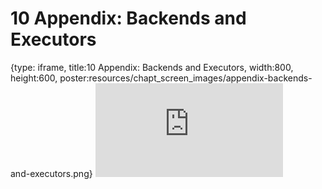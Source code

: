 # 10 Appendix: Backends and Executors
 
{type: iframe, title:10 Appendix: Backends and Executors, width:800, height:600, poster:resources/chapt_screen_images/appendix-backends-and-executors.png}
![](https://hutchdatascience.org/WDL_Workflows_Guide/no_toc/appendix-backends-and-executors.html)
 

 
